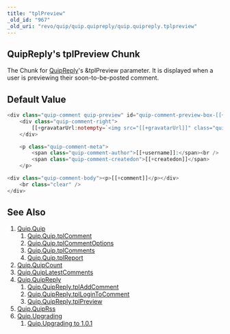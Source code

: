```yaml
---
title: "tplPreview"
_old_id: "967"
_old_uri: "revo/quip/quip.quipreply/quip.quipreply.tplpreview"
---
```


## QuipReply's tplPreview Chunk

The Chunk for [QuipReply](extras/quip/quip.quipreply "Quip.QuipReply")'s &tplPreview parameter. It is displayed when a user is previewing their soon-to-be-posted comment.

## Default Value

```php
<div class="quip-comment quip-preview" id="quip-comment-preview-box-[[+idprefix]]">
    <div class="quip-comment-right">
        [[+gravatarUrl:notempty=`<img src="[[+gravatarUrl]]" class="quip-avatar" alt="" />`]]
    </div>

    <p class="quip-comment-meta">
        <span class="quip-comment-author">[[+username]]:</span><br />
        <span class="quip-comment-createdon">[[+createdon]]</span>
    </p>

<div class="quip-comment-body"><p>[[+comment]]</p></div>
    <br class="clear" />
</div>
```

## See Also

1. [Quip.Quip](extras/quip/quip)
    1. [Quip.Quip.tplComment](extras/quip/quip/tplcomment)
    2. [Quip.Quip.tplCommentOptions](extras/quip/quip/tplcommentoptions)
    3. [Quip.Quip.tplComments](extras/quip/quip/tplcomments)
    4. [Quip.Quip.tplReport](extras/quip/quip/tplreport)
2. [Quip.QuipCount](extras/quip/quip.quipcount)
3. [Quip.QuipLatestComments](extras/quip/quip.quiplatestcomments)
4. [Quip.QuipReply](extras/quip/quip.quipreply)
    1. [Quip.QuipReply.tplAddComment](extras/quip/quip.quipreply/tpladdcomment)
    2. [Quip.QuipReply.tplLoginToComment](extras/quip/quip.quipreply/tpllogintocomment)
    3. [Quip.QuipReply.tplPreview](extras/quip/quip.quipreply/tplpreview)
5. [Quip.QuipRss](extras/quip/quip.quiprss)
6. [Quip.Upgrading](extras/quip/quip.upgrading)
    1. [Quip.Upgrading to 1.0.1](extras/quip/quip.upgrading/upgrading-to-1.0.1)
